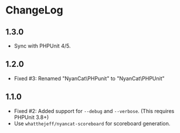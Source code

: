 ChangeLog
=========

1.3.0
-----

* Sync with PHPUnit 4/5.

1.2.0
-----

* Fixed #3: Renamed "NyanCat\PHPunit" to "NyanCat\PHPUnit"

1.1.0
-----

* Fixed #2: Added support for `--debug` and `--verbose`. (This requires PHPUnit 3.8+)
* Use `whatthejeff/nyancat-scoreboard` for scoreboard generation.